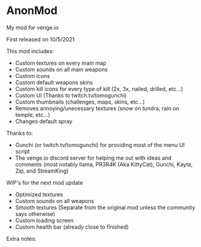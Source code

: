 # AnonMod
My mod for venge.io

First released on 10/5/2021

This mod includes:

- Custom textures on every main map
- Custom sounds on all main weapons
- Custom icons
- Custom default weapons skins
- Custom kill icons for every type of kill (2x, 3x, nailed, drilled, etc...)
- Custom UI (Thanks to twitch.tv/tomogunchi)
- Custom thumbnails (challenges, maps, skins, etc...)
- Removes annoying/unecessary textures (snow on tundra, rain on temple, etc...)
- Changes default spray

Thanks to:

- Gunchi (or twitch.tv/tomogunchi) for providing most of the menu UI script
- The venge.io discord server for helping me out with ideas and comments (most notably llama, PR3R4K (Aka KittyCat), Gunchi, Kayta, Zip, and StreamKing)

WIP's for the next mod update

- Optimized textures
- Custom sounds on all weapons
- Smooth textures (Separate from the original mod unless the community says otherwise)
- Custom loading screen
- Custom health bar (already close to finished)


Extra notes: 
